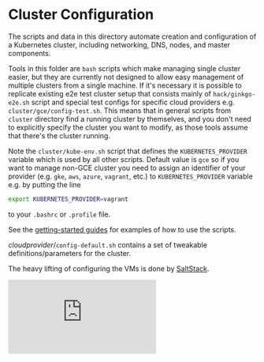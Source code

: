 # Cluster Configuration

The scripts and data in this directory automate creation and configuration of a Kubernetes cluster, including networking, DNS, nodes, and master components.

Tools in this folder are `bash` scripts which make managing single cluster easier, but they are currently not designed to allow easy management of multiple clusters from a single machine. If it's necessary it is possible to replicate existing e2e test cluster setup that consists mainly of `hack/ginkgo-e2e.sh` script and special test configs for specific cloud providers e.g. `cluster/gce/config-test.sh`. This means that in general scripts from `cluster` directory find a running cluster by themselves, and you don't need to explicitly specify the cluster you want to modify, as those tools assume that there's the cluster running.

Note the `cluster/kube-env.sh` script that defines the `KUBERNETES_PROVIDER` variable which is used by all other scripts. Default value is `gce` so if you want to manage non-GCE cluster you need to assign an identifier of your provider (e.g. `gke`, `aws`, `azure`, `vagrant`, etc.) to `KUBERNETES_PROVIDER` variable e.g. by putting the line
```bash
export KUBERNETES_PROVIDER=vagrant
```
to your `.bashrc` or `.profile` file.

See the [getting-started guides](../docs/getting-started-guides) for examples of how to use the scripts.

*cloudprovider*/`config-default.sh` contains a set of tweakable definitions/parameters for the cluster.

The heavy lifting of configuring the VMs is done by [SaltStack](http://www.saltstack.com/).


[![Analytics](https://kubernetes-site.appspot.com/UA-36037335-10/GitHub/cluster/README.md?pixel)]()
